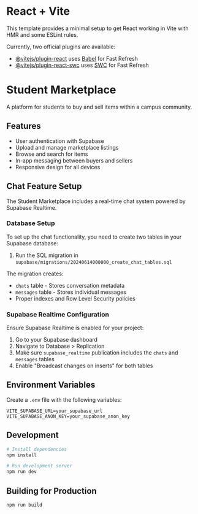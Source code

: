 # React + Vite

This template provides a minimal setup to get React working in Vite with HMR and some ESLint rules.

Currently, two official plugins are available:

- [@vitejs/plugin-react](https://github.com/vitejs/vite-plugin-react/blob/main/packages/plugin-react/README.md) uses [Babel](https://babeljs.io/) for Fast Refresh
- [@vitejs/plugin-react-swc](https://github.com/vitejs/vite-plugin-react-swc) uses [SWC](https://swc.rs/) for Fast Refresh

# Student Marketplace

A platform for students to buy and sell items within a campus community.

## Features

- User authentication with Supabase
- Upload and manage marketplace listings
- Browse and search for items
- In-app messaging between buyers and sellers
- Responsive design for all devices

## Chat Feature Setup

The Student Marketplace includes a real-time chat system powered by Supabase Realtime.

### Database Setup

To set up the chat functionality, you need to create two tables in your Supabase database:

1. Run the SQL migration in `supabase/migrations/20240614000000_create_chat_tables.sql`

The migration creates:
- `chats` table - Stores conversation metadata
- `messages` table - Stores individual messages
- Proper indexes and Row Level Security policies

### Supabase Realtime Configuration

Ensure Supabase Realtime is enabled for your project:

1. Go to your Supabase dashboard
2. Navigate to Database > Replication
3. Make sure `supabase_realtime` publication includes the `chats` and `messages` tables
4. Enable "Broadcast changes on inserts" for both tables

## Environment Variables

Create a `.env` file with the following variables:

```
VITE_SUPABASE_URL=your_supabase_url
VITE_SUPABASE_ANON_KEY=your_supabase_anon_key
```

## Development

```bash
# Install dependencies
npm install

# Run development server
npm run dev
```

## Building for Production

```bash
npm run build
```
